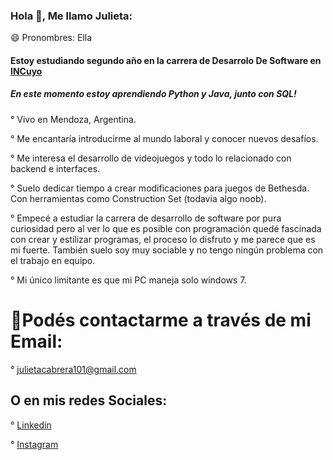 <!-- ### Hi there 👋

**JulietaNightCode/JulietaNightCode** is a ✨ _special_ ✨ repository because its `README.md` (this file) appears on your GitHub profile.

Here are some ideas to get you started:

- 🔭 I’m currently working on ...
- 🌱 I’m currently learning ...
- 👯 I’m looking to collaborate on ...
- 🤔 I’m looking for help with ...
- 💬 Ask me about ...
- 📫 How to reach me: ...
- 😄 Pronouns: ...
- ⚡ Fun fact: ...
-->
### Hola 👋, Me llamo Julieta:
😄 Pronombres: Ella
#### Estoy estudiando segundo año en la carrera de Desarrolo De Software en [INCuyo](https://incuyo.edu.ar/)
##### En este momento estoy aprendiendo Python y Java, junto con SQL!

° Vivo en Mendoza, Argentina.

° Me encantaría introducirme al mundo laboral y conocer nuevos desafíos.

° Me interesa el desarrollo de videojuegos y todo lo relacionado con backend e interfaces. 

° Suelo dedicar tiempo a crear modificaciones para juegos de Bethesda. Con herramientas como Construction Set (todavia algo noob).

° Empecé a estudiar la carrera de desarrollo de software por pura curiosidad pero al ver lo que es posible con programación quedé fascinada con crear y estilizar programas, el proceso lo disfruto y me parece que es mi fuerte. También suelo soy muy sociable y no tengo ningún problema con el trabajo en equipo.

° Mi único limitante es que mi PC maneja solo windows 7.
 
# 💬Podés contactarme a través de mi Email: 

° julietacabrera101@gmail.com
 
## O en mis redes Sociales:

° [Linkedin](https://www.linkedin.com/in/julietanightcode/)
 
° [Instagram](https://www.instagram.com/julieta.bsf/)

